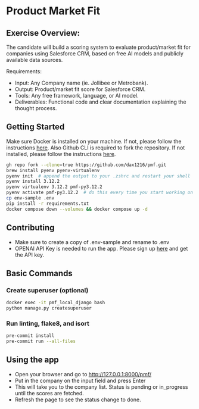 # Product Market Fit
## Exercise Overview:
The candidate will build a scoring system to evaluate product/market fit for companies using Salesforce CRM, based on free AI models and publicly available data sources.

Requirements:
* Input: Any Company name (ie. Jollibee or Metrobank).
* Output: Product/market fit score for Salesforce CRM.
* Tools: Any free framework, language, or AI model.
* Deliverables: Functional code and clear documentation explaining the thought process.

## Getting Started
Make sure Docker is installed on your machine. If not, please follow the instructions [here](https://docs.docker.com/get-docker/).
Also Github CLI is required to fork the repository. If not installed, please follow the instructions [here](https://cli.github.com/manual/installation).
```bash
gh repo fork --clone=true https://github.com/dax1216/pmf.git
brew install pyenv pyenv-virtualenv
pyenv init  # append the output to your .zshrc and restart your shell
pyenv install 3.12.2
pyenv virtualenv 3.12.2 pmf-py3.12.2
pyenv activate pmf-py3.12.2  # do this every time you start working on this project
cp env-sample .env
pip install -r requirements.txt
docker compose down --volumes && docker compose up -d
```
## Contributing
* Make sure to create a copy of .env-sample and rename to .env
* OPENAI API Key is needed to run the app. Please sign up [here](https://platform.openai.com/signup) and get the API key.

## Basic Commands
### Create superuser (optional)
```bash
docker exec -it pmf_local_django bash
python manage.py createsuperuser
```
### Run linting, flake8, and isort
```bash
pre-commit install
pre-commit run --all-files
```
## Using the app
* Open your browser and go to http://127.0.0.1:8000/pmf/
* Put in the company on the input field and press Enter
* This will take you to the company list. Status is pending or in_progress until the scores are fetched.
* Refresh the page to see the status change to done.